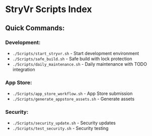 # StryVr Scripts Index

## Quick Commands:

### Development:
- `./Scripts/start_stryvr.sh` - Start development environment
- `./Scripts/safe_build.sh` - Safe build with lock protection
- `./Scripts/daily_maintenance.sh` - Daily maintenance with TODO integration

### App Store:
- `./Scripts/app_store_workflow.sh` - App Store submission
- `./Scripts/generate_appstore_assets.sh` - Generate assets

### Security:
- `./Scripts/security_update.sh` - Security updates
- `./Scripts/test_security.sh` - Security testing
